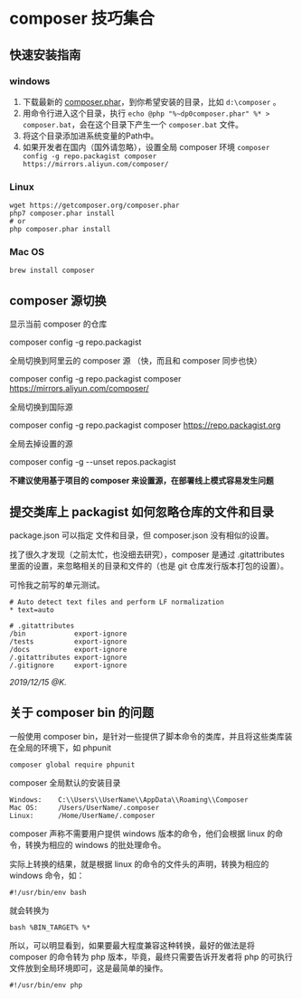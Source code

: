 # composer 技巧集合

## 快速安装指南

### windows

1. 下载最新的 [composer.phar](https://getcomposer.org/composer.phar)，到你希望安装的目录，比如 `d:\composer` 。
2. 用命令行进入这个目录，执行 `echo @php "%~dp0composer.phar" %* > composer.bat`，会在这个目录下产生一个 `composer.bat` 文件。
3. 将这个目录添加进系统变量的Path中。
4. 如果开发者在国内（国外请忽略），设置全局 composer 环境 `composer config -g repo.packagist composer https://mirrors.aliyun.com/composer/`

### Linux

```shell
wget https://getcomposer.org/composer.phar
php7 composer.phar install
# or
php composer.phar install
```

### Mac OS

```shell
brew install composer
```

## composer 源切换

显示当前 composer 的仓库

composer config -g repo.packagist

全局切换到阿里云的 composer 源 （快，而且和 composer 同步也快）

composer config -g repo.packagist composer https://mirrors.aliyun.com/composer/

全局切换到国际源

composer config -g repo.packagist composer https://repo.packagist.org

全局去掉设置的源

composer config -g --unset repos.packagist

**不建议使用基于项目的 composer 来设置源，在部署线上模式容易发生问题**

## 提交类库上 packagist 如何忽略仓库的文件和目录

package.json 可以指定 文件和目录，但 composer.json 没有相似的设置。

找了很久才发现（之前太忙，也没细去研究），composer 是通过 .gitattributes 里面的设置，来忽略相关的目录和文件的（也是 git 仓库发行版本打包的设置）。

可怜我之前写的单元测试。

```
# Auto detect text files and perform LF normalization
* text=auto

# .gitattributes
/bin            export-ignore
/tests          export-ignore
/docs           export-ignore
/.gitattributes export-ignore
/.gitignore     export-ignore
```

*2019/12/15 @K.*

## 关于 composer bin 的问题

一般使用 composer bin，是针对一些提供了脚本命令的类库，并且将这些类库装在全局的环境下，如 phpunit

```shell
composer global require phpunit
```

composer 全局默认的安装目录

```shell
Windows:    C:\\Users\\UserName\\AppData\\Roaming\\Composer
Mac OS:     /Users/UserName/.composer
Linux:      /Home/UserName/.composer
```

composer 声称不需要用户提供 windows 版本的命令，他们会根据 linux 的命令，转换为相应的 windows 的批处理命令。

实际上转换的结果，就是根据 linux 的命令的文件头的声明，转换为相应的 windows 命令，如：

```
#!/usr/bin/env bash
```

就会转换为 

```
bash %BIN_TARGET% %*
```

所以，可以明显看到，如果要最大程度兼容这种转换，最好的做法是将 composer 的命令转为 php 版本，毕竟，最终只需要告诉开发者将 php 的可执行文件放到全局环境即可，这是最简单的操作。

```
#!/usr/bin/env php
```

